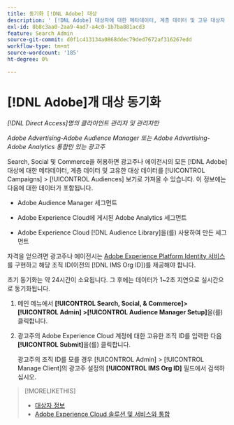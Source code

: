 ```yaml
---
title: 동기화 [!DNL Adobe] 대상
description: ' [!DNL Adobe] 대상자에 대한 메타데이터, 계층 데이터 및 고유 대상자 데이터를 동기화하는 방법을 알아봅니다.'
exl-id: 8b8c3aa0-2aa9-4ad7-a4c0-1b7ba881acd3
feature: Search Admin
source-git-commit: d0f1c413134a0868ddec79ded7672af316267edd
workflow-type: tm+mt
source-wordcount: '185'
ht-degree: 0%

---
```


# [!DNL Adobe]개 대상 동기화

*[!DNL Direct Access]명의 클라이언트 관리자 및 관리자만*

*Adobe Advertising-Adobe Audience Manager 또는 Adobe Advertising-Adobe Analytics 통합만 있는 광고주*

Search, Social 및 Commerce을 허용하면 광고주나 에이전시의 모든 [!DNL Adobe] 대상에 대한 메타데이터, 계층 데이터 및 고유한 대상 데이터를 [!UICONTROL Campaigns] > [!UICONTROL Audiences] 보기로 가져올 수 있습니다. 이 정보에는 다음에 대한 데이터가 포함됩니다.

* Adobe Audience Manager 세그먼트

* Adobe Experience Cloud에 게시된 Adobe Analytics 세그먼트

* Adobe Experience Cloud [!DNL Audience Library]을(를) 사용하여 만든 세그먼트

자격을 얻으려면 광고주나 에이전시는 [Adobe Experience Platform Identity 서비스](https://experienceleague.adobe.com/docs/id-service/using/home.html?lang=ko)를 구현하고 해당 조직 ID(이전의 [!DNL IMS Org ID])를 제공해야 합니다.

초기 동기화는 약 24시간이 소요됩니다. 그 후에는 데이터가 1~2초 지연으로 실시간으로 동기화됩니다.

1. 메인 메뉴에서 **[!UICONTROL Search, Social, & Commerce]> [!UICONTROL Admin] >[!UICONTROL Audience Manager Setup]**&#x200B;을(를) 클릭합니다.

1. 광고주의 Adobe Experience Cloud 계정에 대한 고유한 조직 ID를 입력한 다음 **[!UICONTROL Submit]**&#x200B;을(를) 클릭합니다.

   광고주의 조직 ID를 모를 경우 [!UICONTROL Admin] > [!UICONTROL Manage Client]의 광고주 설정의 **[!UICONTROL IMS Org ID]** 필드에서 검색하십시오.

>[!MORELIKETHIS]
>
>* [대상자 정보](/help/search-social-commerce/campaign-management/campaigns/audience-about.md)
>* [Adobe Experience Cloud 솔루션 및 서비스와 통합](/help/search-social-commerce/introduction/integrations.md)
